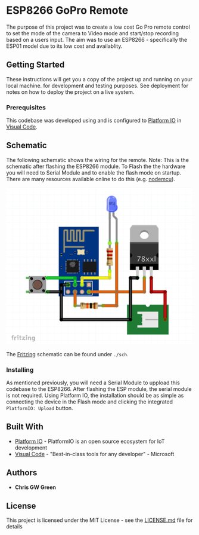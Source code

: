 # ESP8266 GoPro Remote

The purpose of this project was to create a low cost Go Pro remote control to set the mode of the camera to Video mode and start/stop recording based on a users input. The aim was to use an ESP8266 - specifically the ESP01 model due to its low cost and availablity. 

## Getting Started

These instructions will get you a copy of the project up and running on your local machine. for development and testing purposes. See deployment for notes on how to deploy the project on a live system.

### Prerequisites

This codebase was developed using and is configured to [Platform IO](https://platformio.org/) in [Visual Code](https://visualstudio.microsoft.com/). 

## Schematic

The following schematic shows the wiring for the remote. Note: This is the schematic after flashing the ESP8266 module. To Flash the the hardware you will need to Serial Module and to enable the flash mode on startup. There are many resources available online to do this (e.g. [nodemcu](https://nodemcu.readthedocs.io/en/master/)).

![schematic for remote](sch/schematic.png)

The [Fritzing](http://fritzing.org/home/) schematic can be found under `./sch`.

### Installing

As mentioned previously, you will need a Serial Module to uppload this codebase to the ESP8266. After flashing the ESP module, the serial module is not required. Using Platform IO, the installation should be as simple as connecting the device in the Flash mode and clicking the integrated `PlatformIO: Upload` button. 

## Built With

* [Platform IO](https://platformio.org/) - PlatformIO is an open source ecosystem for IoT development
* [Visual Code](https://visualstudio.microsoft.com/) - "Best-in-class tools for any developer" - Microsoft

## Authors

* **Chris GW Green**

## License

This project is licensed under the MIT License - see the [LICENSE.md](LICENSE.md) file for details
